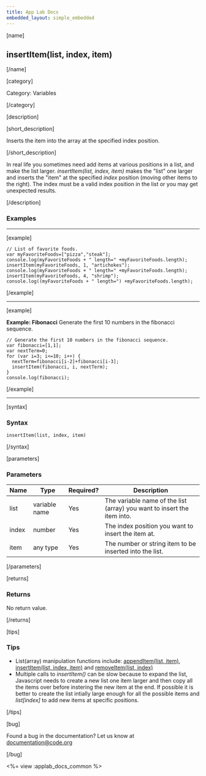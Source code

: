 ```yaml
---
title: App Lab Docs
embedded_layout: simple_embedded
---
```


[name]

## insertItem(list, index, item)

[/name]

[category]

Category: Variables

[/category]

[description]

[short_description]

Inserts the item into the array at the specified index position.

[/short_description]

In real life you sometimes need add items at various positions in a list, and make the list larger. *insertItem(list, index, item)* makes the "list" one larger and inserts the "item" at the specified *index* position (moving other items to the right). The index must be a valid index position in the list or you may get unexpected results.

[/description]

### Examples
____________________________________________________

[example]

```
// List of favorite foods.
var myFavoriteFoods=["pizza","steak"];
console.log(myFavoriteFoods + " length=" +myFavoriteFoods.length);
insertItem(myFavoriteFoods, 1, "artichokes");
console.log(myFavoriteFoods + " length=" +myFavoriteFoods.length);
insertItem(myFavoriteFoods, 4, "shrimp");
console.log((myFavoriteFoods + " length=") +myFavoriteFoods.length);
```

[/example]

____________________________________________________

[example]

**Example: Fibonacci** Generate the first 10 numbers in the fibonacci sequence.

```
// Generate the first 10 numbers in the fibonacci sequence.
var fibonacci=[1,1];
var nextTerm=0;
for (var i=3; i<=10; i++) {
  nextTerm=fibonacci[i-2]+fibonacci[i-3];
  insertItem(fibonacci, i, nextTerm);
}
console.log(fibonacci);
```

[/example]

____________________________________________________

[syntax]

### Syntax

```
insertItem(list, index, item)
```

[/syntax]

[parameters]

### Parameters

| Name  | Type | Required? | Description |
|-----------------|------|-----------|-------------|
| list | variable name | Yes | The variable name of the list (array) you want to insert the item into. |
| index | number  | Yes | The index position you want to insert the item at. |
| item | any type  | Yes | The number or string item to be inserted into the list. |

[/parameters]

[returns]

### Returns
No return value.

[/returns]

[tips]

### Tips
- List(array) manipulation functions include: [appendItem(list, item)](/applab/docs/appendItem), [insertItem(list, index, item)](/applab/docs/insertItem) and [removeItem(list, index)](/applab/docs/removeItem)
- Multiple calls to *insertItem()* can be slow because to expand the list, Javascript needs to create a new list one item larger and then copy all the items over before instering the new item at the end. If possible it is better to create the list intially large enough for all the possible items and *list[index]* to add new items at specific positions.

[/tips]

[bug]

Found a bug in the documentation? Let us know at documentation@code.org

[/bug]

<%= view :applab_docs_common %>
